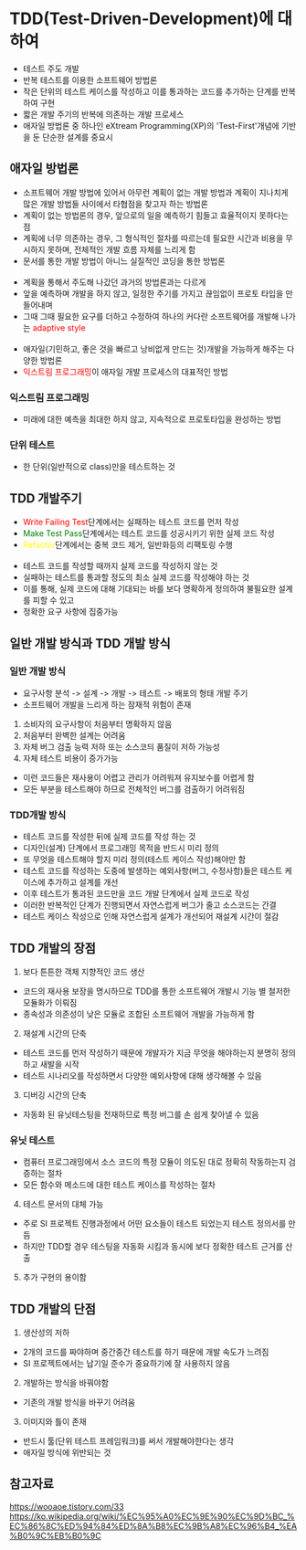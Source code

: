 TDD(Test-Driven-Development)에 대하여
========
- 테스트 주도 개발
- 반복 테스트를 이용한 소프트웨어 방법론
- 작은 단위의 테스트 케이스를 작성하고 이를 통과하는 코드를 추가하는 단계를 반복하여 구현
- 짧은 개발 주기의 반복에 의존하는 개발 프로세스
- 애자일 방법론 중 하나인 eXtream Programming(XP)의 'Test-First'개념에 기반을 둔 단순한 설계를 중요시

애자일 방법론
-----
- 소프트웨어 개발 방법에 있어서 아무런 계획이 없는 개발 방법과 계획이 지나치게 많은 개발 방법들 사이에서 타협점을 찾고자 하는 방법론
- 계획이 없는 방법론의 경우, 앞으로의 일을 예측하기 힘들고 효율적이지 못하다는 점
- 계획에 너무 의존하는 경우, 그 형식적인 절차를 따르는데 필요한 시간과 비용을 무시하지 못하며, 전체적인 개발 흐름 자체를 느리게 함
- 문서를 통한 개발 방법이 아니느 실질적인 코딩을 통한 방법론
<br/><br/>
- 계획을 통해서 주도해 나갔던 과거의 방법론과는 다르게
- 앞을 예측하며 개발을 하지 않고, 일정한 주기를 가지고 끊임없이 프로토 타입을 만들어내며
- 그때 그때 필요한 요구를 더하고 수정하여 하나의 커다란 소프트웨어를 개발해 나가는
<span style="color:red">adaptive style</span>
<br/><br/>
- 애자일(기민하고, 좋은 것을 빠르고 낭비없게 만드는 것)개발을 가능하게 해주는 다양한 방법론
- <span style="color:red">익스트림 프로그래밍</span>이 애자일 개발 프로세스의 대표적인 방법

### 익스트림 프로그래밍
- 미래에 대한 예측을 최대한 하지 않고, 지속적으로 프로토타입을 완성하는 방법 

### 단위 테스트
- 한 단위(일반적으로 class)만을 테스트하는 것

TDD 개발주기
-------
- <span style="color:red">Write Failing Test</span>단계에서는 실패하는 테스트 코드를 먼저 작성
- <span style="color:green">Make Test Pass</span>단계에서는 테스트 코드를 성공시키기 위한 실제 코드 작성
- <span style="color:yellow">Refactor</span>단계에서는 중복 코드 제거, 일반화등의 리팩토링 수행
<br/><br/>
- 테스트 코드를 작성할 때까지 실제 코드를 작성하지 않는 것
- 실패하는 테스트를 통과할 정도의 최소 실제 코드를 작성해야 하는 것
- 이를 통해, 실제 코드에 대해 기대되는 바를 보다 명확하게 정의하여 불필요한 설계를 피할 수 있고
- 정확한 요구 사항에 집중가능

일반 개발 방식과 TDD 개발 방식
----------------
### 일반 개발 방식
- 요구사항 분석 -> 설계 -> 개발 -> 테스트 -> 배포의 형태 개발 주기
- 소프트웨어 개발을 느리게 하는 잠재적 위험이 존재
1. 소비자의 요구사항이 처음부터 명확하지 않음
2. 처음부터 완벽한 설계는 어려움
3. 자체 버그 검출 능력 저하 또는 소스코듸 품질이 저하 가능성
4. 자체 테스트 비용이 증가가능
- 이런 코드들은 재사용이 어렵고 관리가 어려워져 유지보수를 어렵게 함
- 모든 부분을 테스트해야 하므로 전체적인 버그를 검출하기 어려워짐

 ### TDD개발 방식
 - 테스트 코드를 작성한 뒤에 실제 코드를 작성 하는 것
 - 디자인(설계) 단계에서 프로그래밍 목적을 반드시 미리 정의
 - 또 무엇을 테스트해야 할지 미리 정의(테스트 케이스 작성)해야만 함
 - 테스트 코드를 작성하는 도중에 발생하는 예외사항(버그, 수정사항)들은 테스트 케이스에 추가하고 설계를 개선
 - 이후 테스트가 통과된 코드만을 코드 개발 단계에서 실제 코드로 작성
 - 이러한 반복적인 단계가 진행되면서 자연스럽게 버그가 줄고 소스코드는 간결
 - 테스트 케이스 작성으로 인해 자연스럽게 설계가 개선되어 재설계 시간이 절감

 TDD 개발의 장점
 -----------
 1. 보다 튼튼한 객체 지향적인 코드 생산
- 코드의 재사용 보장을 명시하므로 TDD를 통한 소프트웨어 개발시 기능 별 철저한 모듈화가 이뤄짐
- 종속성과 의존성이 낮은 모듈로 조합된 소프트웨어 개발을 가능하게 함

2. 재설계 시간의 단축
- 테스트 코드를 먼저 작성하기 때문에 개발자가 지금 무엇을 해야하는지 분명히 정의하고 새발을 시작
- 테스트 시나리오를 작성하면서 다양한 예외사항에 대해 생각해볼 수 있음

3. 디버깅 시간의 단축
- 자동화 된 유닛테스팅을 전재하므로 특정 버그를 손 쉽게 찾아낼 수 있음

### 유닛 테스트
- 컴퓨터 프로그래밍에서 소스 코드의 특정 모듈이 의도된 대로 정확히 작동하는지 검증하는 절차
- 모든 함수와 메소드에 대한 테스트 케이스를 작성하는 절차

4. 테스트 문서의 대체 가능
- 주로 SI 프로젝트 진행과정에서 어떤 요소들이 테스트 되었는지 테스트 정의서를 만듬
- 하지만 TDD할 경우 테스팅을 자동화 시킴과 동시에 보다 정확한 테스트 근거를 산출

5. 추가 구현의 용이함


TDD 개발의 단점
---------
1. 생산성의 저하
- 2개의 코드를 짜야하며 중간중간 테스트를 하기 때문에 개발 속도가 느려짐
- SI 프로젝트에서는 납기일 준수가 중요하기에 잘 사용하지 않음

2. 개발하는 방식을 바꿔야함
- 기존의 개발 방식을 바꾸기 어려움

3. 이미지와 틀이 존재
- 반드시 툴(단위 테스트 프레임워크)를 써서 개발해야한다는 생각
- 애자일 방식에 위반되는 것

참고자료
------
https://wooaoe.tistory.com/33    
https://ko.wikipedia.org/wiki/%EC%95%A0%EC%9E%90%EC%9D%BC_%EC%86%8C%ED%94%84%ED%8A%B8%EC%9B%A8%EC%96%B4_%EA%B0%9C%EB%B0%9C
